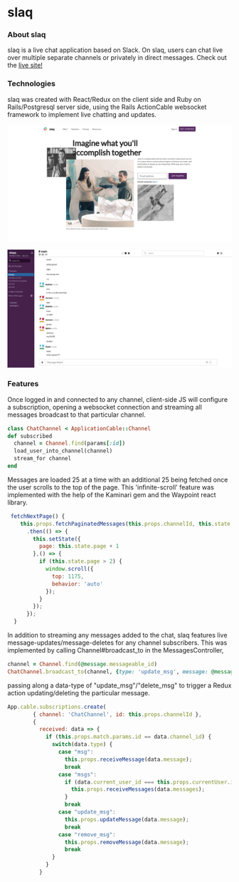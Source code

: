 # slaq


### About slaq

slaq is a live chat application based on Slack. On slaq, users can chat live over multiple separate channels or privately in direct messages.
Check out the [live site!](https://slaqq.herokuapp.com/#/)

### Technologies

slaq was created with React/Redux on the client side and Ruby on Rails/Postgresql server side, using the Rails ActionCable websocket framework to implement live chatting and updates.

![slaq home screen](https://github.com/connorryanbaker/readme_imgs/blob/master/splashcropped.png)

![slaq chat screen](https://github.com/connorryanbaker/readme_imgs/blob/master/chat.png)

### Features

Once logged in and connected to any channel, client-side JS will configure a subscription, opening a websocket connection and streaming all messages broadcast to that particular channel.

``` ruby
class ChatChannel < ApplicationCable::Channel
def subscribed
  channel = Channel.find(params[:id])
  load_user_into_channel(channel)
  stream_for channel
end
```

Messages are loaded 25 at a time with an additional 25 being fetched once the user scrolls to the top of the page. This 'infinite-scroll' feature was implemented with the help of the Kaminari gem and the Waypoint react library.
``` javascript
 fetchNextPage() {
    this.props.fetchPaginatedMessages(this.props.channelId, this.state.page)
      .then(() => {
        this.setState({
          page: this.state.page + 1
        },() => {
          if (this.state.page > 2) {
            window.scroll({
              top: 1175,
              behavior: 'auto'
            });
          }
        });
      });
  }
```
In addition to streaming any messages added to the chat, slaq features live message-updates/message-deletes for any channel subscribers. This was implemented by calling Channel#broadcast_to in the MessagesController, 
``` ruby
channel = Channel.find(@message.messageable_id)
ChatChannel.broadcast_to(channel, {type: 'update_msg', message: @message, channel_id: channel.id})
```
passing along a data-type of "update_msg"/"delete_msg" to trigger a Redux action updating/deleting the particular message.
``` javascript
App.cable.subscriptions.create(
        { channel: 'ChatChannel', id: this.props.channelId },
        {
          received: data => {
            if (this.props.match.params.id == data.channel_id) {
              switch(data.type) {
                case "msg": 
                  this.props.receiveMessage(data.message);
                  break
                case "msgs":
                  if (data.current_user_id === this.props.currentUser.id) {
                    this.props.receiveMessages(data.messages);
                  }
                  break
                case "update_msg":
                  this.props.updateMessage(data.message);
                  break
                case "remove_msg":
                  this.props.removeMessage(data.message);
                  break
              }
            }
          }
```
